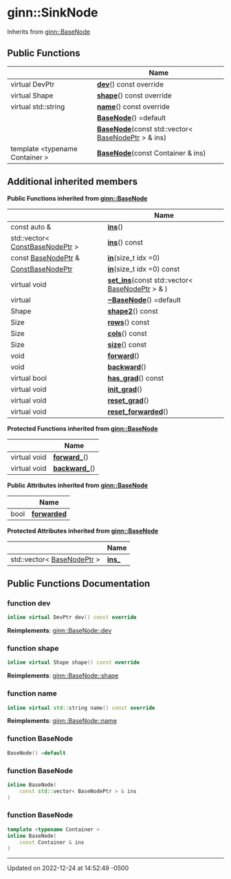 # ginn::SinkNode




Inherits from [ginn::BaseNode](api/Classes/classginn_1_1_base_node.md)

## Public Functions

|                | Name           |
| -------------- | -------------- |
| virtual DevPtr | **[dev](api/Classes/classginn_1_1_sink_node.md#function-dev)**() const override |
| virtual Shape | **[shape](api/Classes/classginn_1_1_sink_node.md#function-shape)**() const override |
| virtual std::string | **[name](api/Classes/classginn_1_1_sink_node.md#function-name)**() const override |
| | **[BaseNode](api/Classes/classginn_1_1_sink_node.md#function-basenode)**() =default |
| | **[BaseNode](api/Classes/classginn_1_1_sink_node.md#function-basenode)**(const std::vector< [BaseNodePtr](api/Classes/classginn_1_1_ptr.md) > & ins) |
| template <typename Container \> <br>| **[BaseNode](api/Classes/classginn_1_1_sink_node.md#function-basenode)**(const Container & ins) |

## Additional inherited members

**Public Functions inherited from [ginn::BaseNode](api/Classes/classginn_1_1_base_node.md)**

|                | Name           |
| -------------- | -------------- |
| const auto & | **[ins](api/Classes/classginn_1_1_base_node.md#function-ins)**() |
| std::vector< [ConstBaseNodePtr](api/Classes/classginn_1_1_ptr.md) > | **[ins](api/Classes/classginn_1_1_base_node.md#function-ins)**() const |
| const [BaseNodePtr](api/Classes/classginn_1_1_ptr.md) & | **[in](api/Classes/classginn_1_1_base_node.md#function-in)**(size_t idx =0) |
| [ConstBaseNodePtr](api/Classes/classginn_1_1_ptr.md) | **[in](api/Classes/classginn_1_1_base_node.md#function-in)**(size_t idx =0) const |
| virtual void | **[set_ins](api/Classes/classginn_1_1_base_node.md#function-set_ins)**(const std::vector< [BaseNodePtr](api/Classes/classginn_1_1_ptr.md) > & ) |
| virtual | **[~BaseNode](api/Classes/classginn_1_1_base_node.md#function-~basenode)**() =default |
| Shape | **[shape2](api/Classes/classginn_1_1_base_node.md#function-shape2)**() const |
| Size | **[rows](api/Classes/classginn_1_1_base_node.md#function-rows)**() const |
| Size | **[cols](api/Classes/classginn_1_1_base_node.md#function-cols)**() const |
| Size | **[size](api/Classes/classginn_1_1_base_node.md#function-size)**() const |
| void | **[forward](api/Classes/classginn_1_1_base_node.md#function-forward)**() |
| void | **[backward](api/Classes/classginn_1_1_base_node.md#function-backward)**() |
| virtual bool | **[has_grad](api/Classes/classginn_1_1_base_node.md#function-has_grad)**() const |
| virtual void | **[init_grad](api/Classes/classginn_1_1_base_node.md#function-init_grad)**() |
| virtual void | **[reset_grad](api/Classes/classginn_1_1_base_node.md#function-reset_grad)**() |
| virtual void | **[reset_forwarded](api/Classes/classginn_1_1_base_node.md#function-reset_forwarded)**() |

**Protected Functions inherited from [ginn::BaseNode](api/Classes/classginn_1_1_base_node.md)**

|                | Name           |
| -------------- | -------------- |
| virtual void | **[forward_](api/Classes/classginn_1_1_base_node.md#function-forward_)**() |
| virtual void | **[backward_](api/Classes/classginn_1_1_base_node.md#function-backward_)**() |

**Public Attributes inherited from [ginn::BaseNode](api/Classes/classginn_1_1_base_node.md)**

|                | Name           |
| -------------- | -------------- |
| bool | **[forwarded](api/Classes/classginn_1_1_base_node.md#variable-forwarded)**  |

**Protected Attributes inherited from [ginn::BaseNode](api/Classes/classginn_1_1_base_node.md)**

|                | Name           |
| -------------- | -------------- |
| std::vector< [BaseNodePtr](api/Classes/classginn_1_1_ptr.md) > | **[ins_](api/Classes/classginn_1_1_base_node.md#variable-ins_)**  |


## Public Functions Documentation

### function dev

```cpp
inline virtual DevPtr dev() const override
```


**Reimplements**: [ginn::BaseNode::dev](api/Classes/classginn_1_1_base_node.md#function-dev)


### function shape

```cpp
inline virtual Shape shape() const override
```


**Reimplements**: [ginn::BaseNode::shape](api/Classes/classginn_1_1_base_node.md#function-shape)


### function name

```cpp
inline virtual std::string name() const override
```


**Reimplements**: [ginn::BaseNode::name](api/Classes/classginn_1_1_base_node.md#function-name)


### function BaseNode

```cpp
BaseNode() =default
```


### function BaseNode

```cpp
inline BaseNode(
    const std::vector< BaseNodePtr > & ins
)
```


### function BaseNode

```cpp
template <typename Container >
inline BaseNode(
    const Container & ins
)
```


-------------------------------

Updated on 2022-12-24 at 14:52:49 -0500